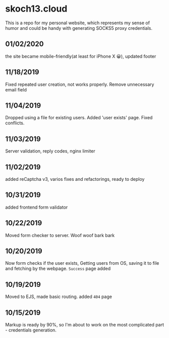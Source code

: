 # skoch13.cloud
This is a repo for my personal website, which represents my sense of humor and could be handy with generating SOCKS5 proxy credentials.

## 01/02/2020
the site became mobile-friendly(at least for iPhone X 😀), updated footer

## 11/18/2019
Fixed repeated user creation, not works properly. Remove unnecessary email field

## 11/04/2019
Dropped using a file for existing users. Added 'user exists' page. Fixed conflicts.

## 11/03/2019
Server validation, reply codes, nginx limiter

## 11/02/2019
added reCaptcha v3, varios fixes and refactorings, ready to deploy

## 10/31/2019
added frontend form validator

## 10/22/2019
Moved form checker to server. Woof woof bark bark

## 10/20/2019
Now form checks if the user exists, Getting users from OS, saving it to file and fetching by the webpage. `Success` page added

## 10/19/2019
Moved to EJS, made basic routing. added `404` page

## 10/15/2019
Markup is ready by 90%, so I'm about to work on the most complicated part - credentials generation.
